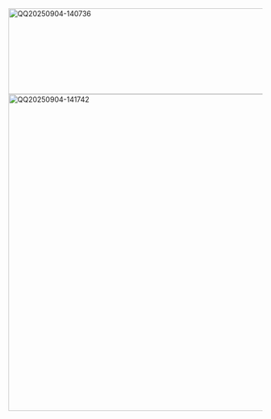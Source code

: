 <img width="1022" height="170" alt="QQ20250904-140736" src="https://github.com/user-attachments/assets/db81b6fe-4a7c-49e2-ab1d-351395f9d859" />

<img width="1115" height="628" alt="QQ20250904-141742" src="https://github.com/user-attachments/assets/c7c3630b-6e20-4618-93c8-65ea2581447c" />
